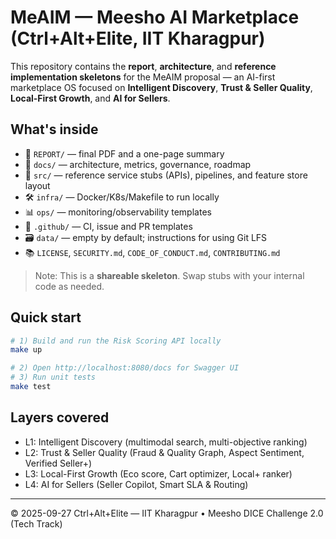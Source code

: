 # MeAIM — Meesho AI Marketplace (Ctrl+Alt+Elite, IIT Kharagpur)

This repository contains the **report**, **architecture**, and **reference implementation skeletons** for the MeAIM proposal — an AI-first marketplace OS focused on **Intelligent Discovery**, **Trust & Seller Quality**, **Local-First Growth**, and **AI for Sellers**.

## What's inside
- 📄 `REPORT/` — final PDF and a one-page summary
- 🧱 `docs/` — architecture, metrics, governance, roadmap
- 🧪 `src/` — reference service stubs (APIs), pipelines, and feature store layout
- 🛠️ `infra/` — Docker/K8s/Makefile to run locally
- 📊 `ops/` — monitoring/observability templates
- 🧰 `.github/` — CI, issue and PR templates
- 🗃️ `data/` — empty by default; instructions for using Git LFS
- 📚 `LICENSE`, `SECURITY.md`, `CODE_OF_CONDUCT.md`, `CONTRIBUTING.md`

> Note: This is a **shareable skeleton**. Swap stubs with your internal code as needed.

## Quick start
```bash
# 1) Build and run the Risk Scoring API locally
make up

# 2) Open http://localhost:8080/docs for Swagger UI
# 3) Run unit tests
make test
```

## Layers covered
- L1: Intelligent Discovery (multimodal search, multi-objective ranking)
- L2: Trust & Seller Quality (Fraud & Quality Graph, Aspect Sentiment, Verified Seller+)
- L3: Local-First Growth (Eco score, Cart optimizer, Local+ ranker)
- L4: AI for Sellers (Seller Copilot, Smart SLA & Routing)

---

© 2025-09-27 Ctrl+Alt+Elite — IIT Kharagpur • Meesho DICE Challenge 2.0 (Tech Track)
